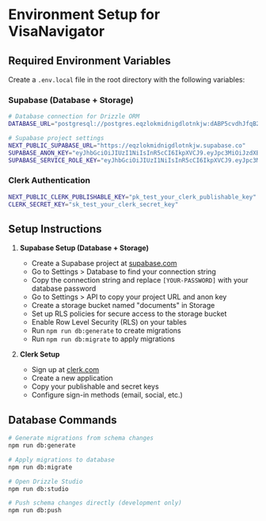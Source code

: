 # Environment Setup for VisaNavigator

## Required Environment Variables

Create a `.env.local` file in the root directory with the following variables:

### Supabase (Database + Storage)
```bash
# Database connection for Drizzle ORM
DATABASE_URL="postgresql://postgres.eqzlokmidnigdlotnkjw:dABP5cvdhJfqB2L2@aws-0-us-west-1.pooler.supabase.com:6543/postgres"

# Supabase project settings
NEXT_PUBLIC_SUPABASE_URL="https://eqzlokmidnigdlotnkjw.supabase.co"
SUPABASE_ANON_KEY="eyJhbGciOiJIUzI1NiIsInR5cCI6IkpXVCJ9.eyJpc3MiOiJzdXBhYmFzZSIsInJlZiI6ImVxemxva21pZG5pZ2Rsb3Rua2p3Iiwicm9sZSI6ImFub24iLCJpYXQiOjE3NTIyMDUwMzEsImV4cCI6MjA2Nzc4MTAzMX0.gyBP2QkIXIhh24tv23EX2ClVPsq6luvI70AlYgmZ57s"
SUPABASE_SERVICE_ROLE_KEY="eyJhbGciOiJIUzI1NiIsInR5cCI6IkpXVCJ9.eyJpc3MiOiJzdXBhYmFzZSIsInJlZiI6ImVxemxva21pZG5pZ2Rsb3Rua2p3Iiwicm9sZSI6InNlcnZpY2Vfcm9sZSIsImlhdCI6MTc1MjIwNTAzMSwiZXhwIjoyMDY3NzgxMDMxfQ.OICpAcMF-_AJAkK1bAdlPqu-9yVoG7x1-8ZThesiudk"
```

### Clerk Authentication
```bash
NEXT_PUBLIC_CLERK_PUBLISHABLE_KEY="pk_test_your_clerk_publishable_key"
CLERK_SECRET_KEY="sk_test_your_clerk_secret_key"
```

## Setup Instructions

1. **Supabase Setup (Database + Storage)**
   - Create a Supabase project at [supabase.com](https://supabase.com)
   - Go to Settings > Database to find your connection string
   - Copy the connection string and replace `[YOUR-PASSWORD]` with your database password
   - Go to Settings > API to copy your project URL and anon key
   - Create a storage bucket named "documents" in Storage
   - Set up RLS policies for secure access to the storage bucket
   - Enable Row Level Security (RLS) on your tables
   - Run `npm run db:generate` to create migrations
   - Run `npm run db:migrate` to apply migrations

2. **Clerk Setup**
   - Sign up at [clerk.com](https://clerk.com)
   - Create a new application
   - Copy your publishable and secret keys
   - Configure sign-in methods (email, social, etc.)

## Database Commands

```bash
# Generate migrations from schema changes
npm run db:generate

# Apply migrations to database
npm run db:migrate

# Open Drizzle Studio
npm run db:studio

# Push schema changes directly (development only)
npm run db:push
``` 
